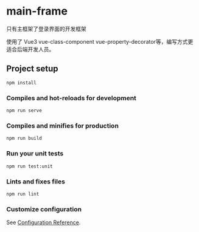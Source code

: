 # main-frame
只有主框架了登录界面的开发框架

使用了 Vue3  vue-class-component  vue-property-decorator等，编写方式更适合后端开发人员。

## Project setup
```
npm install
```

### Compiles and hot-reloads for development
```
npm run serve
```

### Compiles and minifies for production
```
npm run build
```

### Run your unit tests
```
npm run test:unit
```

### Lints and fixes files
```
npm run lint
```

### Customize configuration
See [Configuration Reference](https://cli.vuejs.org/config/).
